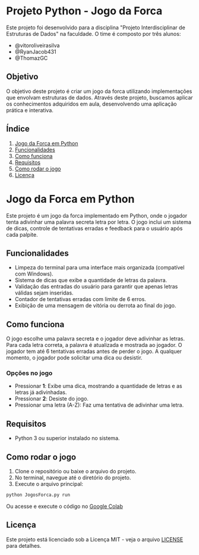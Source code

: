 # Projeto Python - Jogo da Forca

Este projeto foi desenvolvido para a disciplina "Projeto Interdisciplinar de Estruturas de Dados" na faculdade. O time é composto por três alunos:

- @vitoroliveirasilva
- @RyanJacob431
- @ThomazGC

## Objetivo
O objetivo deste projeto é criar um jogo da forca utilizando implementações que envolvam estruturas de dados. Através deste projeto, buscamos aplicar os conhecimentos adquiridos em aula, desenvolvendo uma aplicação prática e interativa.

## Índice

1. [Jogo da Forca em Python](#jogo-da-forca-em-python)
2. [Funcionalidades](#funcionalidades)
3. [Como funciona](#como-funciona)
4. [Requisitos](#requisitos)
5. [Como rodar o jogo](#como-rodar-o-jogo)
6. [Licença](#licença)

# Jogo da Forca em Python

Este projeto é um jogo da forca implementado em Python, onde o jogador tenta adivinhar uma palavra secreta letra por letra. O jogo inclui um sistema de dicas, controle de tentativas erradas e feedback para o usuário após cada palpite.

## Funcionalidades

- Limpeza do terminal para uma interface mais organizada (compatível com Windows).
- Sistema de dicas que exibe a quantidade de letras da palavra.
- Validação das entradas do usuário para garantir que apenas letras válidas sejam inseridas.
- Contador de tentativas erradas com limite de 6 erros.
- Exibição de uma mensagem de vitória ou derrota ao final do jogo.

## Como funciona

O jogo escolhe uma palavra secreta e o jogador deve adivinhar as letras. Para cada letra correta, a palavra é atualizada e mostrada ao jogador. O jogador tem até 6 tentativas erradas antes de perder o jogo. A qualquer momento, o jogador pode solicitar uma dica ou desistir.

### Opções no jogo

- Pressionar **1**: Exibe uma dica, mostrando a quantidade de letras e as letras já adivinhadas.
- Pressionar **2**: Desiste do jogo.
- Pressionar uma letra (A-Z): Faz uma tentativa de adivinhar uma letra.

## Requisitos

- Python 3 ou superior instalado no sistema.

## Como rodar o jogo

1. Clone o repositório ou baixe o arquivo do projeto.
2. No terminal, navegue até o diretório do projeto.
3. Execute o arquivo principal:

```bash
python JogosForca.py run
```

Ou acesse e execute o código no <a href="https://colab.research.google.com/drive/1F6J3zDOhrzuiIsPOyaB9o0SMNHfuz4kp?usp=sharing">Google Colab</a>

## Licença

Este projeto está licenciado sob a Licença MIT - veja o arquivo [LICENSE](LICENSE) para detalhes.